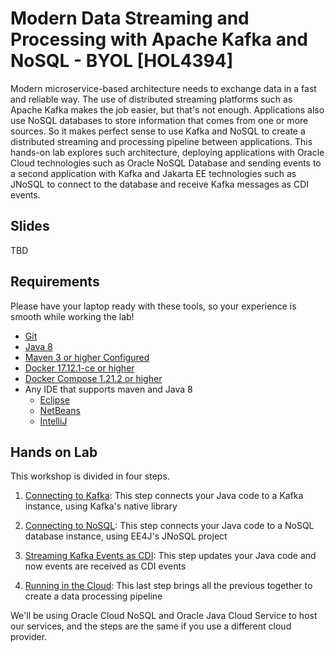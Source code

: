 # Modern Data Streaming and Processing with Apache Kafka and NoSQL - BYOL [HOL4394]

Modern microservice-based architecture needs to exchange data in a fast and reliable way. The use of distributed streaming platforms such as Apache Kafka makes the job easier, but that's not enough. Applications also use NoSQL databases to store information that comes from one or more sources. So it makes perfect sense to use Kafka and NoSQL to create a distributed streaming and processing pipeline between applications. This hands-on lab explores such architecture, deploying applications with Oracle Cloud technologies such as Oracle NoSQL Database and sending events to a second application with Kafka and Jakarta EE technologies such as JNoSQL to connect to the database and receive Kafka messages as CDI events.


## Slides

TBD

## Requirements

Please have your laptop ready with these tools, so your experience is smooth while working the lab!

* [Git](https://git-scm.com/book/en/v1/Getting-Started-Installing-Git)
* [Java 8](http://www.oracle.com/technetwork/java/javase/downloads/jdk8-downloads-2133151.html)
* [Maven 3 or higher Configured](https://maven.apache.org/download.cgi)
* [Docker 17.12.1-ce or higher](https://docs.docker.com/install/#next-release)
* [Docker Compose 1.21.2 or higher](https://docs.docker.com/v17.09/compose/install/)
* Any IDE that supports maven and Java 8
  * [Eclipse](https://www.eclipse.org/downloads/)
  * [NetBeans](https://netbeans.org/)
  * [IntelliJ](https://www.jetbrains.com/idea/download/)


## Hands on Lab

This workshop is divided in four steps.

1. [Connecting to Kafka](kafka/README.md): This step connects your Java code to a Kafka instance, using Kafka's native library

2. [Connecting to NoSQL](nosql/README.md): This step connects your Java code to a NoSQL database instance, using EE4J's JNoSQL project

3. [Streaming Kafka Events as CDI](events/README.md): This step updates your Java code and now events are received as CDI events

4. [Running in the Cloud](cloud/README.md): This last step brings all the previous together to create a data processing pipeline


We'll be using Oracle Cloud NoSQL and Oracle Java Cloud Service to host our services, and the steps are the same if you use a different cloud provider.
